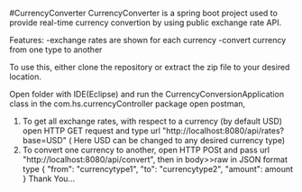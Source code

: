 #CurrencyConverter
CurrencyConverter is a spring boot project used to provide real-time currency convertion by using public exchange rate API.

Features:
-exchange rates are shown for each currency
-convert currency from one type to another

To use this, either clone the repository or extract the zip file to your desired location.

Open folder with IDE(Eclipse) and run the CurrencyConversionApplication class in the com.hs.currencyController package
open postman,
1. To get all exchange rates, with respect to a currency (by default USD) open HTTP GET request and type url "http://localhost:8080/api/rates?base=USD" ( Here USD can be changed to any desired currency type)
2. To convert one currency to another, open HTTP POSt and pass url "http://localhost:8080/api/convert", then in body>>raw in JSON format type
    {
  "from": "currencytype1",
  "to": "currencytype2",
  "amount": amount
}
Thank You...
